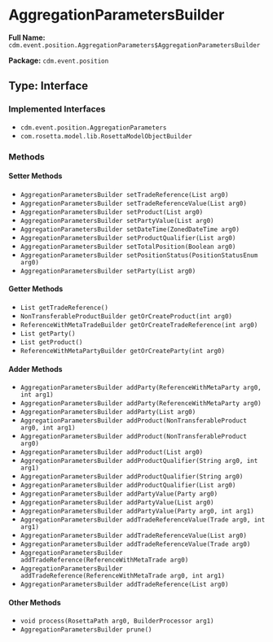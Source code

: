 # AggregationParametersBuilder

**Full Name:** `cdm.event.position.AggregationParameters$AggregationParametersBuilder`

**Package:** `cdm.event.position`

## Type: Interface

### Implemented Interfaces

- `cdm.event.position.AggregationParameters`
- `com.rosetta.model.lib.RosettaModelObjectBuilder`

### Methods

#### Setter Methods

- `AggregationParametersBuilder setTradeReference(List arg0)`
- `AggregationParametersBuilder setTradeReferenceValue(List arg0)`
- `AggregationParametersBuilder setProduct(List arg0)`
- `AggregationParametersBuilder setPartyValue(List arg0)`
- `AggregationParametersBuilder setDateTime(ZonedDateTime arg0)`
- `AggregationParametersBuilder setProductQualifier(List arg0)`
- `AggregationParametersBuilder setTotalPosition(Boolean arg0)`
- `AggregationParametersBuilder setPositionStatus(PositionStatusEnum arg0)`
- `AggregationParametersBuilder setParty(List arg0)`

#### Getter Methods

- `List getTradeReference()`
- `NonTransferableProductBuilder getOrCreateProduct(int arg0)`
- `ReferenceWithMetaTradeBuilder getOrCreateTradeReference(int arg0)`
- `List getParty()`
- `List getProduct()`
- `ReferenceWithMetaPartyBuilder getOrCreateParty(int arg0)`

#### Adder Methods

- `AggregationParametersBuilder addParty(ReferenceWithMetaParty arg0, int arg1)`
- `AggregationParametersBuilder addParty(ReferenceWithMetaParty arg0)`
- `AggregationParametersBuilder addParty(List arg0)`
- `AggregationParametersBuilder addProduct(NonTransferableProduct arg0, int arg1)`
- `AggregationParametersBuilder addProduct(NonTransferableProduct arg0)`
- `AggregationParametersBuilder addProduct(List arg0)`
- `AggregationParametersBuilder addProductQualifier(String arg0, int arg1)`
- `AggregationParametersBuilder addProductQualifier(String arg0)`
- `AggregationParametersBuilder addProductQualifier(List arg0)`
- `AggregationParametersBuilder addPartyValue(Party arg0)`
- `AggregationParametersBuilder addPartyValue(List arg0)`
- `AggregationParametersBuilder addPartyValue(Party arg0, int arg1)`
- `AggregationParametersBuilder addTradeReferenceValue(Trade arg0, int arg1)`
- `AggregationParametersBuilder addTradeReferenceValue(List arg0)`
- `AggregationParametersBuilder addTradeReferenceValue(Trade arg0)`
- `AggregationParametersBuilder addTradeReference(ReferenceWithMetaTrade arg0)`
- `AggregationParametersBuilder addTradeReference(ReferenceWithMetaTrade arg0, int arg1)`
- `AggregationParametersBuilder addTradeReference(List arg0)`

#### Other Methods

- `void process(RosettaPath arg0, BuilderProcessor arg1)`
- `AggregationParametersBuilder prune()`


